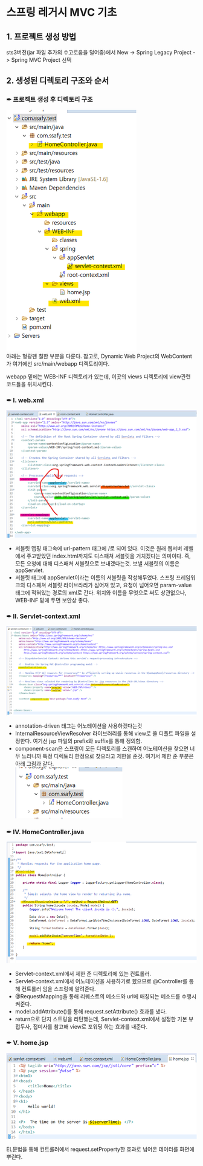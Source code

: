 # 스프링 레거시 MVC 기초

## 1. 프로젝트 생성 방법

sts3버전(jar 파일 추가의 수고로움을 덜어줌)에서 New -> Spring Legacy Project -> Spring MVC Project 선택

## 2. 생성된 디렉토리 구조와 순서

### ✒︎ 프로젝트 생성 후 디렉토리 구조

![network layer](/img/springLegacy/1_SpringLegacydirStructure.png)  
아래는 형광펜 칠한 부분을 다룬다.
참고로, Dynamic Web Project의 WebContent가 여기에선 src/main/webapp 디렉토리이다.

webapp 밑에는 WEB-INF 디렉토리가 있는데, 이곳의 views 디렉토리에 view관련 코드들을 위치시킨다.

### ✒︎ I. web.xml

![network layer](/img/springLegacy/2_Web_xml.png)

- 서블릿 맵핑 태그속에 url-pattern 태그에 /로 되어 있다. 이것은 원래 웹서버 레벨에서 주고받았던 index.html까지도 디스패쳐 서블릿을 거치겠다는 의미이다. 즉, 모든 요청에 대해 디스패쳐 서블릿으로 보내겠다는것. 보낼 서블릿의 이름은 appServlet.
- 서블릿 태그에 appServlet이라는 이름의 서블릿을 작성해두었다. 스프링 프레임워크의 디스패쳐 서블릿 라이브라리가 심어져 있고, 요청이 넘어오면 param-value 태그에 적혀있는 경로의 xml로 간다. 위치와 이름을 무엇으로 써도 상관없으나, WEB-INF 밑에 두면 보안상 좋다.

### ✒︎ II. Servlet-context.xml

![network layer](/img/springLegacy/3_servletContext_xml.png)

- annotation-driven 태그는 어노테이션을 사용하겠다는것
- InternalResourceViewResolver 라이브러리를 통해 view로 쓸 디폴트 파일을 설정한다. 여기선 jsp 파일의 prefix와 suffix를 통해 정의함.
- component-scan은 스프링이 모든 디렉토리를 스캔하여 어노테이션을 찾으면 너무 느리니까 특정 디렉토리 한정으로 찾으라고 제한을 준것. 여기서 제한 준 부분은 아래 그림과 같다.  
  ![network layer](/img/springLegacy/4_controllerDir.png)

### ✒︎ IV. HomeController.java

![network layer](/img/springLegacy/5_Controller.png)

- Servlet-context.xml에서 제한 준 디렉토리에 있는 컨트롤러.
- Servlet-context.xml에서 어노테이션을 사용하기로 햤으므로 @Controller를 통해 컨트롤러 임을 스프링에 알려준다.
- @RequestMapping을 통해 리퀘스트의 메소드와 url에 매칭되는 메소드를 수행시켜준다.
- model.addAttribute()를 통해 request.setAttribute() 효과를 냈다.
- return으로 단지 스트링을 리턴했는데, Servlet-context.xml에서 설정한 기본 뷰 접두사, 접미사를 참고해 view로 포워딩 하는 효과를 내준다.

### ✒︎ V. home.jsp

![network layer](/img/springLegacy/6_viewJsp.png)

EL문법을 통해 컨트롤러에서 request.setProperty한 효과로 넘어온 데이터를 화면에 뿌린다.
